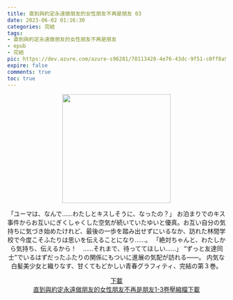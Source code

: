 ```yaml
---
title: 直到與約定永遠做朋友的女性朋友不再是朋友 03
date: 2023-06-02 01:16:30
categories: 完結
tags:
- 直到與約定永遠做朋友的女性朋友不再是朋友
- epub
- 完結
pic: https://dev.azure.com/azure-s96281/78113428-4e76-43dc-9f51-c0ff8a913055/_apis/git/repositories/a379171b-de46-4c10-9b0d-00da23959885/items?path=/Epub%20Cover/%E7%9B%B4%E5%88%B0%E8%88%87%E7%B4%84%E5%AE%9A%E6%B0%B8%E9%81%A0%E5%81%9A%E6%9C%8B%E5%8F%8B%E7%9A%84%E5%A5%B3%E6%80%A7%E6%9C%8B%E5%8F%8B%E4%B8%8D%E5%86%8D%E6%98%AF%E6%9C%8B%E5%8F%8B-03.jpg&versionDescriptor%5BversionOptions%5D=0&versionDescriptor%5BversionType%5D=0&versionDescriptor%5Bversion%5D=main&resolveLfs=true&%24format=octetStream&api-version=5.0
expire: false
comments: true
toc: true
---
```


<div style="text-align:center" class="kratos-post-content">

<img width="250px" src="https://dev.azure.com/azure-s96281/78113428-4e76-43dc-9f51-c0ff8a913055/_apis/git/repositories/a379171b-de46-4c10-9b0d-00da23959885/items?path=/Epub%20Cover/%E7%9B%B4%E5%88%B0%E8%88%87%E7%B4%84%E5%AE%9A%E6%B0%B8%E9%81%A0%E5%81%9A%E6%9C%8B%E5%8F%8B%E7%9A%84%E5%A5%B3%E6%80%A7%E6%9C%8B%E5%8F%8B%E4%B8%8D%E5%86%8D%E6%98%AF%E6%9C%8B%E5%8F%8B-03.jpg&versionDescriptor%5BversionOptions%5D=0&versionDescriptor%5BversionType%5D=0&versionDescriptor%5Bversion%5D=main&resolveLfs=true&%24format=octetStream&api-version=5.0">

<p>
「ユーマは、なんで……わたしとキスしそうに、なったの？」
お泊まりでのキス事件からお互いにぎくしゃくした空気が続いていたゆいと優真。お互い自分の気持ちに気づき始めたけれど、最後の一歩を踏み出せずにいるなか、訪れた林間学校で今度こそふたりは思いを伝えることになり……。
「絶対ちゃんと、わたしから気持ち、伝えるから！　……それまで、待っててほしい……」
“ずっと友達同士”でいるはずだったふたりの関係にもついに進展の気配が訪れる――。
内気な白髪美少女と織りなす、甘くてもどかしい青春グラフィティ、完結の第３巻。
</p>

<p>
<a href="https://epubdatabase.azurewebsites.net/EBOOKS/EPUB/完結/直到與約定永遠做朋友的女性朋友不再是朋友/%E7%9B%B4%E5%88%B0%E8%88%87%E7%B4%84%E5%AE%9A%E6%B0%B8%E9%81%A0%E5%81%9A%E6%9C%8B%E5%8F%8B%E7%9A%84%E5%A5%B3%E6%80%A7%E6%9C%8B%E5%8F%8B%E4%B8%8D%E5%86%8D%E6%98%AF%E6%9C%8B%E5%8F%8B%2003.epub?download=1">下載</a>
</br>
<a href="https://epubdatabase.azurewebsites.net/EBOOKS/EPUB/完結/直到與約定永遠做朋友的女性朋友不再是朋友/%E7%9B%B4%E5%88%B0%E8%88%87%E7%B4%84%E5%AE%9A%E6%B0%B8%E9%81%A0%E5%81%9A%E6%9C%8B%E5%8F%8B%E7%9A%84%E5%A5%B3%E6%80%A7%E6%9C%8B%E5%8F%8B%E4%B8%8D%E5%86%8D%E6%98%AF%E6%9C%8B%E5%8F%8B.zip?download=1">直到與約定永遠做朋友的女性朋友不再是朋友1-3卷壓縮檔下載</a>
</p>

</div>
